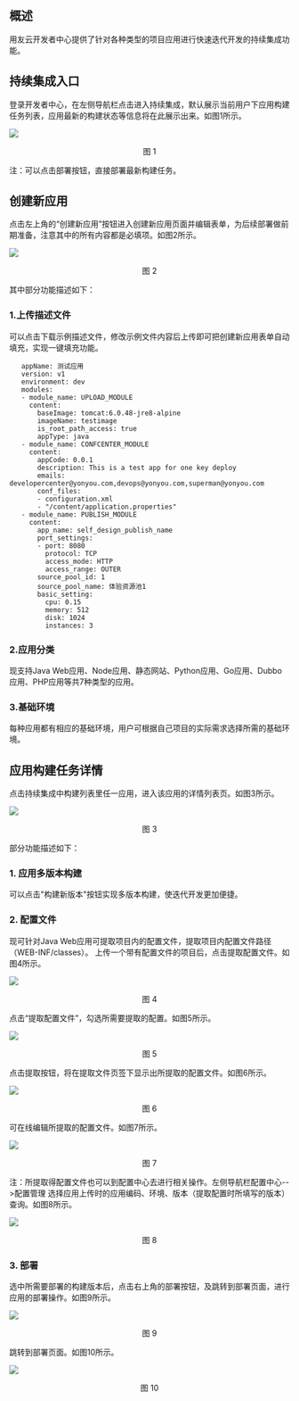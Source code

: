 ## 概述
用友云开发者中心提供了针对各种类型的项目应用进行快速迭代开发的持续集成功能。

  
## 持续集成入口 ##

登录开发者中心，在左侧导航栏点击进入持续集成，默认展示当前用户下应用构建任务列表，应用最新的构建状态等信息将在此展示出来。如图1所示。  

![](images/create_1.png)
<p align="center"> 图 1</p>

注：可以点击部署按钮，直接部署最新构建任务。
             
## 创建新应用 ##

点击左上角的“创建新应用”按钮进入创建新应用页面并编辑表单，为后续部署做前期准备，注意其中的所有内容都是必填项。如图2所示。

![](images/create_2.png)
<p align="center"> 图 2</p>

其中部分功能描述如下：

### 1.上传描述文件 ###

可以点击下载示例描述文件，修改示例文件内容后上传即可把创建新应用表单自动填充，实现一键填充功能。

 ```
	appName: 测试应用
	version: v1
	environment: dev
	modules:
	- module_name: UPLOAD_MODULE
	  content:
	    baseImage: tomcat:6.0.48-jre8-alpine
	    imageName: testimage
	    is_root_path_access: true
	    appType: java
	- module_name: CONFCENTER_MODULE
	  content:
	    appCode: 0.0.1
	    description: This is a test app for one key deploy
	    emails: developercenter@yonyou.com,devops@yonyou.com,superman@yonyou.com
	    conf_files:
	    - configuration.xml
	    - "/content/application.properties"
	- module_name: PUBLISH_MODULE
	  content:
	    app_name: self_design_publish_name
	    port_settings:
	    - port: 8080
	      protocol: TCP
	      access_mode: HTTP
	      access_range: OUTER
	    source_pool_id: 1
	    source_pool_name: 体验资源池1
	    basic_setting:
	      cpu: 0.15
	      memory: 512
	      disk: 1024
	      instances: 3
```
### 2.应用分类 ###

现支持Java Web应用、Node应用、静态网站、Python应用、Go应用、Dubbo应用、PHP应用等共7种类型的应用。

### 3.基础环境 ###

每种应用都有相应的基础环境，用户可根据自己项目的实际需求选择所需的基础环境。

## 应用构建任务详情 ##

点击持续集成中构建列表里任一应用，进入该应用的详情列表页。如图3所示。

![](images/create_3.png)
<p align="center"> 图 3</p>

部分功能描述如下：

### 1. 应用多版本构建 ###

可以点击"构建新版本"按钮实现多版本构建，使迭代开发更加便捷。

### 2. 配置文件 ###

现可针对Java Web应用可提取项目内的配置文件，提取项目内配置文件路径（WEB-INF/classes）。
上传一个带有配置文件的项目后，点击提取配置文件。如图4所示。

![](images/create_4.png)
<p align="center"> 图 4</p>

点击“提取配置文件”，勾选所需要提取的配置。如图5所示。

![](images/create_5.png)
<p align="center"> 图 5</p>

点击提取按钮，将在提取文件页签下显示出所提取的配置文件。如图6所示。

![](images/create_6.png)
<p align="center"> 图 6</p>

可在线编辑所提取的配置文件。如图7所示。

![](images/create_7.png)
<p align="center"> 图 7</p>

注：所提取得配置文件也可以到配置中心去进行相关操作。左侧导航栏配置中心-->配置管理
选择应用上传时的应用编码、环境、版本（提取配置时所填写的版本）查询。如图8所示。

![](images/create_8.png)
<p align="center"> 图 8</p>

### 3. 部署 ###

选中所需要部署的构建版本后，点击右上角的部署按钮，及跳转到部署页面，进行应用的部署操作。如图9所示。

![](images/create_9.png)
<p align="center"> 图 9</p>

跳转到部署页面。如图10所示。

![](images/create_10.png)
<p align="center"> 图 10</p>